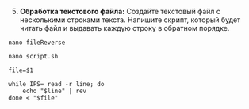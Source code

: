 5. **Обработка текстового файла:**
   Создайте текстовый файл с несколькими строками текста. Напишите скрипт, который будет читать файл и выдавать каждую строку в обратном порядке.

```
nano fileReverse

nano script.sh

file=$1

while IFS= read -r line; do
	echo "$line" | rev
done < "$file"
```
